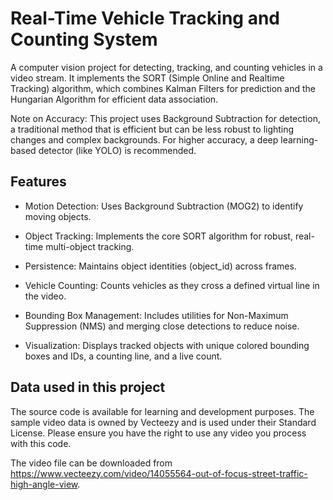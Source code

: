 # Real-Time Vehicle Tracking and Counting System

A computer vision project for detecting, tracking, and counting vehicles in a video stream. It implements the SORT (Simple Online and Realtime Tracking) algorithm, which combines Kalman Filters for prediction and the Hungarian Algorithm for efficient data association.

Note on Accuracy: This project uses Background Subtraction for detection, a traditional method that is efficient but can be less robust to lighting changes and complex backgrounds. For higher accuracy, a deep learning-based detector (like YOLO) is recommended.

## Features

- Motion Detection: Uses Background Subtraction (MOG2) to identify moving objects.

- Object Tracking: Implements the core SORT algorithm for robust, real-time multi-object tracking.

- Persistence: Maintains object identities (object_id) across frames.

- Vehicle Counting: Counts vehicles as they cross a defined virtual line in the video.

- Bounding Box Management: Includes utilities for Non-Maximum Suppression (NMS) and merging close detections to reduce noise.

- Visualization: Displays tracked objects with unique colored bounding boxes and IDs, a counting line, and a live count.

## Data used in this project

The source code is available for learning and development purposes. The sample video data is owned by Vecteezy and is used under their Standard License. Please ensure you have the right to use any video you process with this code.

The video file can be downloaded from https://www.vecteezy.com/video/14055564-out-of-focus-street-traffic-high-angle-view.
